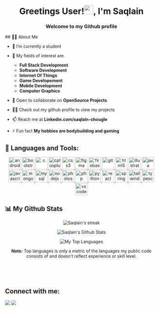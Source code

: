 <h1 align="center">Greetings User!<img src="https://raw.githubusercontent.com/MartinHeinz/MartinHeinz/master/wave.gif" height="30px">, I'm Saqlain</h1><h3 align="center">Welcome to my Github profile </h3>
## 🙋‍♂️ About Me

- 🔭 I’m currently a student

- 🌱 My fields of interest are 
  - **Full Stack Development**
  - **Software Development**
  - **Internet Of Things**
  - **Game Developement**
  - **Mobile Development**
  - **Computer Graphics**


- 👯 Open to collaborate on **OpenSource Projects**

- 👨‍💻 Check out my github profile to view my projects

- 📫 Reach me at **Linkedin.com/saqlain-chougle**

- ⚡ Fun fact  **My hobbies are  bodybuilding and  gaming**

## 🚀 Languages and Tools:

<p align="center"> 
  <a href="https://developer.android.com" target="_blank" rel="noreferrer"> <img src="https://cdn.jsdelivr.net/gh/devicons/devicon/icons/android/android-plain.svg" alt="android" width="40" height="40"/> </a> 
  <a href="https://getbootstrap.com" target="_blank" rel="noreferrer"> <img src="https://cdn.jsdelivr.net/gh/devicons/devicon/icons/bootstrap/bootstrap-original.svg" alt="bootstrap" width="40" height="40"/> </a> 
  <a href="https://www.cprogramming.com/" target="_blank" rel="noreferrer"> <img src="https://cdn.jsdelivr.net/gh/devicons/devicon/icons/c/c-original.svg" alt="c" width="40" height="40"/> </a> 
  <a href="https://www.w3schools.com/cpp/" target="_blank" rel="noreferrer"> <img src="https://cdn.jsdelivr.net/gh/devicons/devicon/icons/cplusplus/cplusplus-original.svg" alt="cplusplus" width="40" height="40"/> </a> 
  <a href="https://www.w3schools.com/css/" target="_blank" rel="noreferrer"> <img src="https://cdn.jsdelivr.net/gh/devicons/devicon/icons/css3/css3-plain-wordmark.svg" alt="css3" width="40" height="40"/> </a> 
  <a href="https://www.figma.com/" target="_blank" rel="noreferrer"> <img src="https://www.vectorlogo.zone/logos/figma/figma-icon.svg" alt="figma" width="40" height="40"/> </a> 
  <a href="https://firebase.google.com/" target="_blank" rel="noreferrer"> <img src="https://www.vectorlogo.zone/logos/firebase/firebase-icon.svg" alt="firebase" width="40" height="40"/> </a> 
  <a href="https://git-scm.com/" target="_blank" rel="noreferrer"> <img src="https://cdn.jsdelivr.net/gh/devicons/devicon/icons/git/git-plain-wordmark.svg" alt="git" width="40" height="40"/> </a> 
  <a href="https://www.w3.org/html/" target="_blank" rel="noreferrer"> <img src="https://cdn.jsdelivr.net/gh/devicons/devicon/icons/html5/html5-plain-wordmark.svg" alt="html5" width="40" height="40"/> </a> 
  <a href="https://www.adobe.com/in/products/illustrator.html" target="_blank" rel="noreferrer"> <img src="https://cdn.jsdelivr.net/gh/devicons/devicon/icons/illustrator/illustrator-line.svg" alt="illustrator" width="40" height="40"/> </a> 
  <a href="https://www.java.com" target="_blank" rel="noreferrer"> <img src="https://cdn.jsdelivr.net/gh/devicons/devicon/icons/java/java-original-wordmark.svg" alt="java" width="40" height="40"/> </a> 
  <a href="https://developer.mozilla.org/en-US/docs/Web/JavaScript" target="_blank" rel="noreferrer"> <img src="https://cdn.jsdelivr.net/gh/devicons/devicon/icons/javascript/javascript-original.svg" alt="javascript" width="40" height="40"/> </a> 
  <a href="https://www.mongodb.com/" target="_blank" rel="noreferrer"> <img src="https://cdn.jsdelivr.net/gh/devicons/devicon/icons/mongodb/mongodb-plain-wordmark.svg" alt="mongodb" width="40" height="40"/> </a> 
  <a href="https://www.mysql.com/" target="_blank" rel="noreferrer"> <img src="https://cdn.jsdelivr.net/gh/devicons/devicon/icons/mysql/mysql-original-wordmark.svg" alt="mysql" width="40" height="40"/> </a> 
  <a href="https://nodejs.org" target="_blank" rel="noreferrer"> <img src="https://cdn.jsdelivr.net/gh/devicons/devicon/icons/nodejs/nodejs-plain-wordmark.svg" alt="nodejs" width="40" height="40"/> </a> 
  <a href="https://www.photoshop.com/en" target="_blank" rel="noreferrer"> <img src="https://cdn.jsdelivr.net/gh/devicons/devicon/icons/photoshop/photoshop-line.svg" alt="photoshop" width="40" height="40"/> </a> 
  <a href="https://www.php.net" target="_blank" rel="noreferrer"> <img src="https://cdn.jsdelivr.net/gh/devicons/devicon/icons/php/php-plain.svg" alt="php" width="40" height="40"/> </a> 
  <a href="https://www.python.org" target="_blank" rel="noreferrer"> <img src="https://cdn.jsdelivr.net/gh/devicons/devicon/icons/python/python-original-wordmark.svg" alt="python" width="40" height="40"/> </a>
  <a href="https://reactjs.org/" target="_blank" rel="noreferrer"> <img src="https://cdn.jsdelivr.net/gh/devicons/devicon/icons/react/react-original-wordmark.svg" alt="react" width="40" height="40"/> </a> 
  <a href="https://spring.io/" target="_blank" rel="noreferrer"> <img src="https://cdn.jsdelivr.net/gh/devicons/devicon/icons/spring/spring-original-wordmark.svg" alt="spring" width="40" height="40"/> </a> 
  <a href="https://tailwindcss.com/" target="_blank" rel="noreferrer"> <img src="https://www.vectorlogo.zone/logos/tailwindcss/tailwindcss-icon.svg" alt="tailwind" width="40" height="40"/> </a> 
  <a href="https://www.typescriptlang.org/" target="_blank" rel="noreferrer"> <img src="https://cdn.jsdelivr.net/gh/devicons/devicon/icons/typescript/typescript-plain.svg" alt="typescript" width="40" height="40"/> </a> 
   <a href="https://code.visualstudio.com/" target="_blank" rel="noreferrer"> <img src="https://cdn.jsdelivr.net/gh/devicons/devicon/icons/vscode/vscode-original.svg" alt="vscode" width="40" height="40"/> </a>

<br/>


## 📊 My Github Stats
<p align="center"><img title="🔥 Get streak stats for your profile at git.io/streak-stats" alt="Saqlain's streak" src="https://github-readme-streak-stats.herokuapp.com/?user=SAMC1998&theme=black-ice&hide_border=false&stroke=FFFFFF&background=0D1117"/></p><p align="center">
<img alt="Saqlain's Github Stats" src="https://github-readme-stats.vercel.app/api?username=SAMC1998&show_icons=true&count_private=true&theme=react&hide_border=false&bg_color=0D1117" /> </p>
<p align="center"><img alt="My Top Languages" src="https://github-readme-stats.vercel.app/api/top-langs/?username=SAMC1998&langs_count=8&count_private=true&layout=compact&theme=react&hide_border=false&bg_color=0D1117" />



<p align="center"><b>Note:</b> Top languages is only a metric of the languages my public code consists of and doesn't reflect experience or skill level.
           </P>


<br/>


<br/>
<br/>


## Connect with me:
<p align="left">

<a href = "https://www.linkedin.com/in/saqlain-chougle"><img src="https://img.icons8.com/fluent/48/000000/linkedin.png"/></a>
<a href = "https://www.instagram.com/chougle_saqlain"><img src="https://img.icons8.com/fluent/48/000000/instagram-new.png"/></a>

</p>
